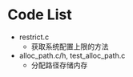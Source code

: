 Code List
===============

* restrict.c
    * 获取系统配置上限的方法
* alloc\_path.c/h, test\_alloc\_path.c
    * 分配路径存储内存

